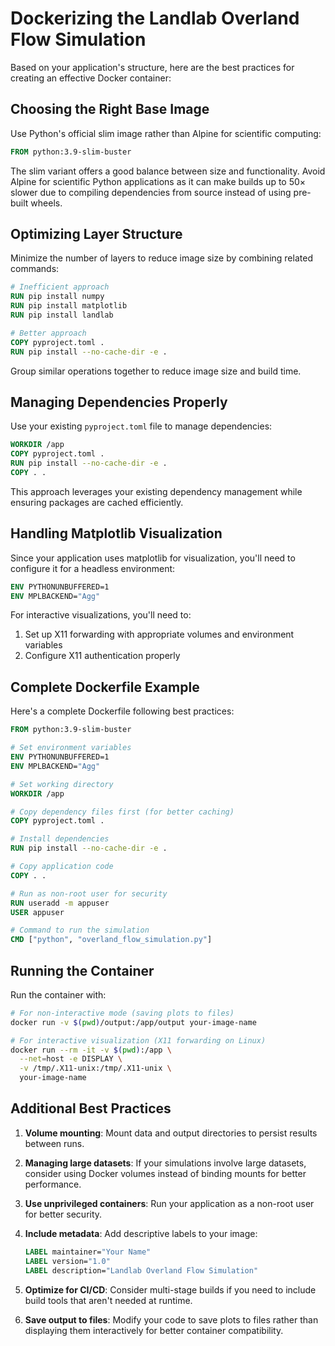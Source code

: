 # Dockerizing the Landlab Overland Flow Simulation

Based on your application's structure, here are the best practices for creating an effective Docker container:

## Choosing the Right Base Image

Use Python's official slim image rather than Alpine for scientific computing:

```dockerfile
FROM python:3.9-slim-buster
```

The slim variant offers a good balance between size and functionality. Avoid Alpine for scientific Python applications as it can make builds up to 50× slower due to compiling dependencies from source instead of using pre-built wheels.

## Optimizing Layer Structure

Minimize the number of layers to reduce image size by combining related commands:

```dockerfile
# Inefficient approach
RUN pip install numpy
RUN pip install matplotlib 
RUN pip install landlab

# Better approach
COPY pyproject.toml .
RUN pip install --no-cache-dir -e .
```

Group similar operations together to reduce image size and build time.

## Managing Dependencies Properly

Use your existing `pyproject.toml` file to manage dependencies:

```dockerfile
WORKDIR /app
COPY pyproject.toml .
RUN pip install --no-cache-dir -e .
COPY . .
```

This approach leverages your existing dependency management while ensuring packages are cached efficiently.

## Handling Matplotlib Visualization

Since your application uses matplotlib for visualization, you'll need to configure it for a headless environment:

```dockerfile
ENV PYTHONUNBUFFERED=1
ENV MPLBACKEND="Agg"
```

For interactive visualizations, you'll need to:
1. Set up X11 forwarding with appropriate volumes and environment variables
2. Configure X11 authentication properly

## Complete Dockerfile Example

Here's a complete Dockerfile following best practices:

```dockerfile
FROM python:3.9-slim-buster

# Set environment variables
ENV PYTHONUNBUFFERED=1
ENV MPLBACKEND="Agg"

# Set working directory
WORKDIR /app

# Copy dependency files first (for better caching)
COPY pyproject.toml .

# Install dependencies
RUN pip install --no-cache-dir -e .

# Copy application code
COPY . .

# Run as non-root user for security
RUN useradd -m appuser
USER appuser

# Command to run the simulation
CMD ["python", "overland_flow_simulation.py"]
```

## Running the Container

Run the container with:

```bash
# For non-interactive mode (saving plots to files)
docker run -v $(pwd)/output:/app/output your-image-name

# For interactive visualization (X11 forwarding on Linux)
docker run --rm -it -v $(pwd):/app \
  --net=host -e DISPLAY \
  -v /tmp/.X11-unix:/tmp/.X11-unix \
  your-image-name
```

## Additional Best Practices

1. **Volume mounting**: Mount data and output directories to persist results between runs.

2. **Managing large datasets**: If your simulations involve large datasets, consider using Docker volumes instead of binding mounts for better performance.

3. **Use unprivileged containers**: Run your application as a non-root user for better security.

4. **Include metadata**: Add descriptive labels to your image:
   ```dockerfile
   LABEL maintainer="Your Name"
   LABEL version="1.0"
   LABEL description="Landlab Overland Flow Simulation"
   ```

5. **Optimize for CI/CD**: Consider multi-stage builds if you need to include build tools that aren't needed at runtime.

6. **Save output to files**: Modify your code to save plots to files rather than displaying them interactively for better container compatibility.